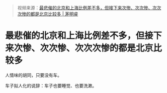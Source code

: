 > 视频来源：[最悲催的北京和上海比例差不多，但接下来次惨、次次惨、次次次惨的都是北京比较多 | 茅明睿](https://www.bilibili.com/video/BV1Js411E7ng?share_source=copy_web&vd_source=91d459bc15564c9bd66aef49860f4b82)

# 最悲催的北京和上海比例差不多，但接下来次惨、次次惨、次次次惨的都是北京比较多

人情味的胡同，只要没有车。

车子拟人化的说辞：车子也要睡觉、也要洗漱。